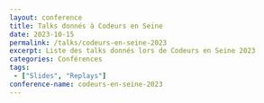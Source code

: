 ```yaml
---
layout: conference
title: Talks donnés à Codeurs en Seine
date: 2023-10-15
permalink: /talks/codeurs-en-seine-2023
excerpt: Liste des talks donnés lors de Codeurs en Seine 2023
categories: Conférences
tags: 
 - ["Slides", "Replays"]
conference-name: codeurs-en-seine-2023
---
```


